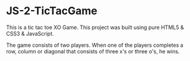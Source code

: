 # JS-2-TicTacGame

This is a tic tac toe XO Game.
This project was built using pure HTML5 & CSS3 & JavaScript.

The game consists of two players. 
When one of the players completes a row, column or diagonal that consists of three x's or three o's, he wins.
